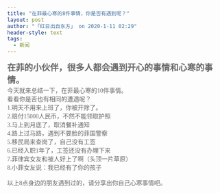 ```yaml
---
title: "在菲最心寒的8件事情，你是否有遇到呢？"
layout: post
author: "「红日出自东方」 on 2020-1-11 02:29"
header-style: text
tags:
  - 新闻
---
```


<head></head>
<body>
 <font style="color:rgb(18, 18, 18)"><font face="微软雅黑"><strong><font style="color:rgb(102, 102, 102)"><font style="font-size:20px">在菲的小伙伴，很多人都会遇到开心的事情和心寒的事情。</font></font></strong></font></font>
 <br> 
 <font style="color:rgb(102, 102, 102)"><font face="微软雅黑"> 
   <div align="left">
     今天就来总结一下，在菲最心寒的10件事情。 
   </div> 
   <div align="left">
     看看你是否也有相同的遭遇呢？ 
   </div> 
   <div align="left">
     1.明天不用来上班了，你被开除了。 
   </div> 
   <div align="left">
     2.赔付15000人民币，不然不能领取护照 
   </div> 
   <div align="left">
     3.马上到月底了，取消餐补通知 
   </div> 
   <div align="left">
     4.路上过马路，遇到不要脸的菲国警察 
   </div> 
   <div align="left">
     5.移民局来查岗了，自己没有工签 
   </div> 
   <div align="left">
     6.已经入职1年了，工签还没有办理下来 
   </div> 
   <div align="left">
     7.菲律宾女友和被人好上了啊（头顶一片草原） 
   </div> 
   <div align="left">
     8.小菲女友说：我已经有了你的孩子 
   </div> 
   <div align="left"> 
    <br> 
   </div> 
   <div align="left">
     以上8点身边的朋友遇到过的，请分享出你自己心寒事情吧。 
   </div></font></font>
 <br> 
 <br>
</body>


